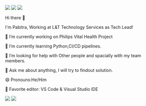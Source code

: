 <a href="https://www.linkedin.com/in/pabitraswain/">
<img src="https://img.shields.io/badge/LinkedIn-0077B5?style=for-the-badge&logo=linkedin&logoColor=white" /></a>

<a href="https://www.facebook.com/pabitra.swain/">
<img src="https://img.shields.io/badge/Facebook-1877F2?style=for-the-badge&logo=facebook&logoColor=white" /></a>

<a href="https://www.instagram.com/pabitrakumarswain/">
<img src="https://img.shields.io/badge/Instagram-E4405F?style=for-the-badge&logo=instagram&logoColor=white" /></a>

Hi there 👋

I'm Pabitra, Working at L&T Technology Services as Tech Lead!

🔭 I’m currently working on Philips Vital Health Project

🌱 I’m currently learning Python,CI/CD pipelines.

🤔 I’m looking for help with Other people and spacially with my team members.

💬 Ask me about anything, I will try to findout solution.

😄 Pronouns:He/Him

📝 Favorite editor: VS Code & Visual Studio IDE

<img src="https://github-readme-stats.vercel.app/api?username=PabitraSwain-ltts" />
<img src="https://github-readme-stats.vercel.app/api/top-langs/?username=PabitraSwain-ltts" />


